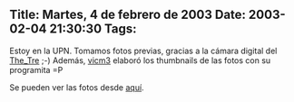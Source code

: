 Title: Martes, 4 de febrero de 2003
Date: 2003-02-04 21:30:30
Tags: 
---
<p>Estoy en la UPN. Tomamos fotos previas, gracias a la cámara digital del <a href="http://web.archive.org/web/20030218225029/http://www.freebsd.org.mx/">The_Tre</a> ;-) Además, <a href="http://web.archive.org/web/20030218225029/http://linux.ajusco.upn.mx/%7Evicm3">vicm3</a>  elaboró los thumbnails de las fotos con su programita =P</p>

<p>Se pueden ver las fotos desde <a href="http://web.archive.org/web/20030218225029/http://www.linux.org.mx/consol/">aquí</a>.</p>
